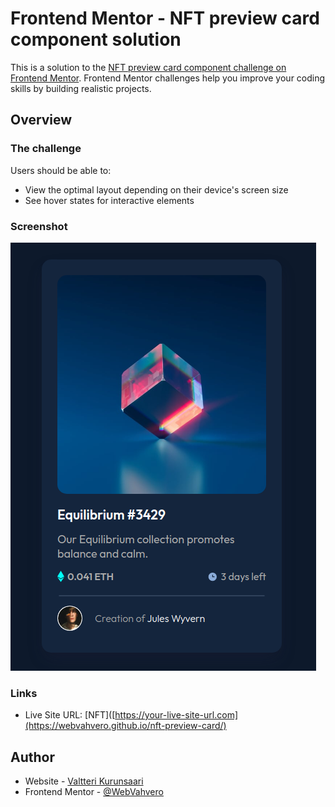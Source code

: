 # Frontend Mentor - NFT preview card component solution

This is a solution to the [NFT preview card component challenge on Frontend Mentor](https://www.frontendmentor.io/challenges/nft-preview-card-component-SbdUL_w0U). Frontend Mentor challenges help you improve your coding skills by building realistic projects. 

## Overview

### The challenge

Users should be able to:

- View the optimal layout depending on their device's screen size
- See hover states for interactive elements

### Screenshot

![NFT](./images/Screenshot%20from%202022-06-11%2000-24-35.png)

### Links

- Live Site URL: [NFT]([https://your-live-site-url.com](https://webvahvero.github.io/nft-preview-card/)

## Author

- Website - [Valtteri Kurunsaari](https://github.com/WebVahvero)
- Frontend Mentor - [@WebVahvero](https://www.frontendmentor.io/profile/WebVahvero)
